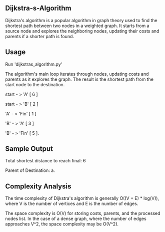 ## Dijkstra-s-Algorithm

Dijkstra's algorithm is a popular algorithm in graph theory used to find the shortest path between two nodes in a weighted graph.
It starts from a source node and explores the neighboring nodes, updating their costs and parents if a shorter path is found.

## Usage

Run 'dijkstras_algorithm.py'

The algorithm's main loop iterates through nodes, updating costs and parents as it explores the graph. The result is the shortest path from the start node to the destination.

start - > 'A' [ 6 ]

start - > 'B' [ 2 ]

'A' - > 'Fin' [ 1 ]

'B' - > 'A' [ 3 ]

'B' - > 'Fin' [ 5 ].

## Sample Output

Total shortest distance to reach final:  6

Parent of Destination:  a.

## Complexity Analysis

The time complexity of Dijkstra's algorithm is generally O((V + E) * log(V)), where V is the number of vertices and E is the number of edges.

The space complexity is O(V) for storing costs, parents, and the processed nodes list. In the case of a dense graph, where the number of edges approaches V^2, the space complexity may be O(V^2).
